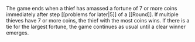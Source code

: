 The game ends when a thief has amassed a fortune of 7 or more coins immediately after step [[problems for later|5]] of a [[Round]]. If multiple thieves have 7 or more coins, the thief with the most coins wins. If there is a tie for the largest fortune, the game continues as usual until a clear winner emerges.